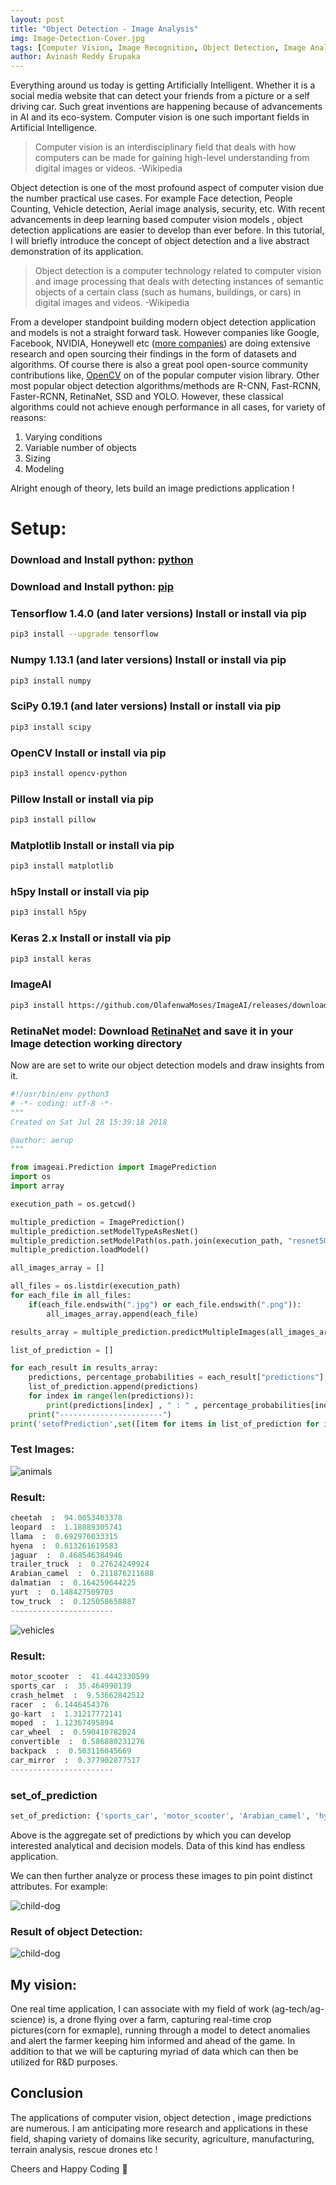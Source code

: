 ```yaml
---
layout: post
title: "Object Detection - Image Analysis"
img: Image-Detection-Cover.jpg
tags: [Computer Vision, Image Recognition, Object Detection, Image Analysis, Python, tensorflow, numpy, SciPy, OpenCV, ImageAI, AI, Machine Learning, Deep learning.]
author: Avinash Reddy Erupaka
---
```


Everything around us today is getting Artificially Intelligent. Whether it is a social media website that can detect your friends from a picture or a self driving car. Such great inventions are happening because of advancements in AI and its eco-system. Computer vision is one such important fields in Artificial Intelligence.

>Computer vision is an interdisciplinary field that deals with how computers can be made for gaining high-level understanding from digital images or videos. -Wikipedia

Object detection is one of the most profound aspect of computer vision due the number practical use cases. For example Face detection, People Counting, Vehicle detection, Aerial image analysis, security, etc. With recent advancements in deep learning based computer vision models , object detection applications are easier to develop than ever before. In this tutorial, I will briefly introduce the concept of object detection and a live abstract demonstration of its application.

> Object detection is a computer technology related to computer vision and image processing that deals with detecting instances of semantic objects of a certain class (such as humans, buildings, or cars) in digital images and videos. -Wikipedia

From a developer standpoint building modern object detection application and models is not a straight forward task. However companies like Google, Facebook, NVIDIA, Honeywell etc ([more companies](http://www.lengrand.fr/computer-vision-companies/)) are doing extensive research and open sourcing their findings in the form of datasets and algorithms. Of course there is also a great pool open-source community contributions like, [OpenCV](https://github.com/opencv/opencv) on of the popular computer vision library. Other most popular object detection algorithms/methods are R-CNN, Fast-RCNN, Faster-RCNN, RetinaNet, SSD and YOLO. However, these classical algorithms could not achieve enough performance in all cases, for variety of reasons:

1. Varying conditions
2. Variable number of objects
3. Sizing
4. Modeling

Alright enough of theory, lets build an image predictions application !

# Setup:

### Download and Install python: [python](https://www.python.org/downloads/)
### Download and Install python: [pip](https://pip.pypa.io/en/stable/installing/)
### Tensorflow 1.4.0 (and later versions) Install or install via pip
```bash
pip3 install --upgrade tensorflow
```
### Numpy 1.13.1 (and later versions) Install or install via pip
 ```bash
 pip3 install numpy
 ```
### SciPy 0.19.1 (and later versions) Install or install via pip
 ```bash
 pip3 install scipy
 ```
### OpenCV Install or install via pip
```bash
pip3 install opencv-python
```
### Pillow Install or install via pip
 ```bash
 pip3 install pillow
 ```
### Matplotlib Install or install via pip
 ```bash
 pip3 install matplotlib
 ```
### h5py Install or install via pip
 ```bash
 pip3 install h5py
 ```
### Keras 2.x Install or install via pip
 ```bash
 pip3 install keras
 ```
### ImageAI
```bash
pip3 install https://github.com/OlafenwaMoses/ImageAI/releases/download/2.0.2/imageai-2.0.2-py3-none-any.whl
```
### RetinaNet model: Download [RetinaNet](https://github.com/OlafenwaMoses/ImageAI/releases/download/1.0/resnet50_coco_best_v2.0.1.h5) and save it in your Image detection working directory

Now are are set to write our object detection models and draw insights from it.

```python
#!/usr/bin/env python3
# -*- coding: utf-8 -*-
"""
Created on Sat Jul 28 15:39:18 2018

@author: aerup
"""

from imageai.Prediction import ImagePrediction
import os
import array

execution_path = os.getcwd()

multiple_prediction = ImagePrediction()
multiple_prediction.setModelTypeAsResNet()
multiple_prediction.setModelPath(os.path.join(execution_path, "resnet50_weights_tf_dim_ordering_tf_kernels.h5"))
multiple_prediction.loadModel()

all_images_array = []

all_files = os.listdir(execution_path)
for each_file in all_files:
    if(each_file.endswith(".jpg") or each_file.endswith(".png")):
        all_images_array.append(each_file)

results_array = multiple_prediction.predictMultipleImages(all_images_array, result_count_per_image=10)

list_of_prediction = []

for each_result in results_array:
    predictions, percentage_probabilities = each_result["predictions"], each_result["percentage_probabilities"]
    list_of_prediction.append(predictions)
    for index in range(len(predictions)):
        print(predictions[index] , " : " , percentage_probabilities[index])
    print("-----------------------")
print('setofPrediction',set([item for items in list_of_prediction for item in items]))
```

### Test Images:

![animals]({{site.baseurl}}/assets/img/car-leapord.jpg)

### Result:

```python
cheetah  :  94.0053403378
leopard  :  1.18889305741
llama  :  0.692976033315
hyena  :  0.613261619583
jaguar  :  0.468546384946
trailer_truck  :  0.27624249924
Arabian_camel  :  0.211876211688
dalmatian  :  0.164259644225
yurt  :  0.148427509703
tow_truck  :  0.125058658887
-----------------------
```

![vehicles]({{site.baseurl}}/assets/img/car-moter-bike.jpg)
### Result:

```python
motor_scooter  :  41.4442330599
sports_car  :  35.464990139
crash_helmet  :  9.53662842512
racer  :  6.1446454376
go-kart  :  1.31217772141
moped  :  1.12367495894
car_wheel  :  0.590410782024
convertible  :  0.586880231276
backpack  :  0.563116045669
car_mirror  :  0.377902877517
-----------------------
```

### set_of_prediction
```python
set_of_prediction: {'sports_car', 'motor_scooter', 'Arabian_camel', 'hyena', 'llama', 'racer', 'car_wheel', 'leopard', 'moped', 'convertible', 'jaguar', 'dalmatian', 'yurt', 'tow_truck', 'trailer_truck', 'backpack', 'cheetah', 'go-kart', 'car_mirror', 'crash_helmet'}
```

Above is the aggregate set of predictions by which you can develop interested analytical and decision models. Data of this kind has endless application.

We can then further analyze or process these images to pin point distinct attributes. For example:

![child-dog]({{site.baseurl}}/assets/img/child-dog.jpg)

### Result of object Detection:
![child-dog]({{site.baseurl}}/assets/img/child-dog-result.jpg)

## My vision:
One real time application, I can associate with my field of work (ag-tech/ag-science) is, a drone flying over a farm, capturing real-time crop pictures(corn for exmaple), running through a model to detect anomalies and alert the farmer keeping him informed and ahead of the game. In addition to that we will be capturing myriad of data which can then be utilized for R&D purposes.

## Conclusion
The applications of computer vision, object detection , image predictions are numerous. I am anticipating more research and applications in these field, shaping variety of domains like security, agriculture, manufacturing, terrain analysis, rescue drones etc !  

Cheers and Happy Coding 🤘
